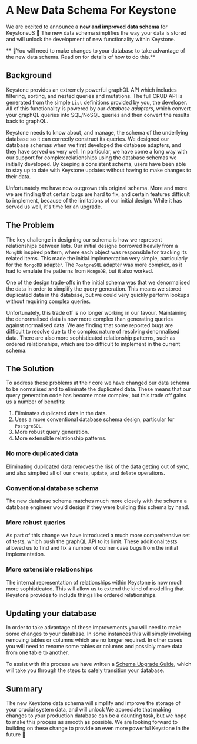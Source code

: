 <!--[meta]
section: discussions
title: A New Data Schema For Keystone
[meta]-->

# A New Data Schema For Keystone

We are excited to announce a **new and improved data schema** for KeystoneJS 🎉
The new data schema simplifies the way your data is stored and will unlock the development of new functionality within Keystone.

** 🚨You will need to make changes to your database to take advantage of the new data schema. Read on for details of how to do this.**

## Background

Keystone provides an extremely powerful graphQL API which includes filtering, sorting, and nested queries and mutations.
The full CRUD API is generated from the simple `List` definitions provided by you, the developer.
All of this functionality is powered by our _database adapters_, which convert your graphQL queries into SQL/NoSQL queries and then convert the results back to graphQL.

Keystone needs to know about, and manage, the schema of the underlying database so it can correctly construct its queries.
We designed our database schemas when we first developed the database adapters, and they have served us very well.
In particular, we have come a long way with our support for complex relationships using the database schemas we initially developed.
By keeping a consistent schema, users have been able to stay up to date with Keystone updates without having to make changes to their data.

Unfortunately we have now outgrown this original schema.
More and more we are finding that certain bugs are hard to fix, and certain features difficult to implement, because of the limitations of our initial design.
While it has served us well, it's time for an upgrade.

## The Problem

The key challenge in designing our schema is how we represent relationships between lists.
Our initial designe borrowed heavily from a `MongDB` inspired pattern, where each object was responsible for tracking its related items.
This made the initial implementation very simple, particularly for the `MongoDB` adapter.
The `PostgreSQL` adapter was more complex, as it had to emulate the patterns from `MongoDB`, but it also worked.

One of the design trade-offs in the initial schema was that we denormalised the data in order to simplify the query generation.
This means we stored duplicated data in the database, but we could very quickly perform lookups without requiring complex queries.

Unfortunately, this trade off is no longer working in our favour.
Maintaining the denormalised data is now more complex than generating queries against normalised data.
We are finding that some reported bugs are difficult to resolve due to the complex nature of resolving denormalised data.
There are also more sophisticated relationship patterns, such as ordered relationships, which are too difficult to implement in the current schema.

## The Solution

To address these problems at their core we have changed our data schema to be normalised and to eliminate the duplicated data.
These means that our query generation code has become more complex, but this trade off gains us a number of benefits:

1. Eliminates duplicated data in the data.
2. Uses a more conventional database schema design, particular for `PostgreSQL`.
3. More robust query generation.
4. More extensible relationship patterns.

### No more duplicated data

Eliminating duplicated data removes the risk of the data getting out of sync, and also simplied all of our `create`, `update`, and `delete` operations.

### Conventional database schema

The new database schema matches much more closely with the schema a database engineer would design if they were building this schema by hand.

### More robust queries

As part of this change we have introduced a much more comprehensive set of tests, which push the graphQL API to its limit.
These additional tests allowed us to find and fix a number of corner case bugs from the initial implementation.

### More extensible relationships

The internal representation of relationships within Keystone is now much more sophisticated.
This will allow us to extend the kind of modelling that Keystone provides to include things like ordered relationships.

## Updating your database

In order to take advantage of these improvements you will need to make some changes to your database.
In some instances this will simply involving removing tables or columns which are no longer required.
In other cases you will need to rename some tables or columns and possibly move data from one table to another.

To assist with this process we have written a [Schema Upgrade Guide](/docs/guides/relationship-migration.md), which will take you through the steps to safely transition your database.

## Summary

The new Keystone data schema will simplify and improve the storage of your crucial system data, and will unlock
We appreciate that making changes to your production database can be a daunting task, but we hope to make this process as smooth as possible.
We are looking forward to building on these change to provide an even more powerful Keystone in the future 🚀
